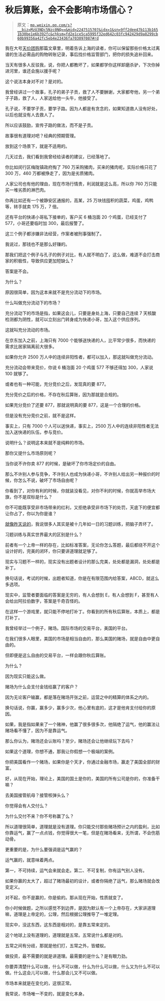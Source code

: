 # 秋后算账，会不会影响市场信心？

> 原文：[`mp.weixin.qq.com/s?__biz=MzU3NDc5Nzc0NQ==&mid=2247515707&idx=1&sn=9ff2dee47b113b1651b30be1e6b392fc&chksm=fd2e1ce5ca5995f32ed642c03fc942429d9a8299cb60b99356a42fc5eb4e23436fa703097087#rd`](http://mp.weixin.qq.com/s?__biz=MzU3NDc5Nzc0NQ==&mid=2247515707&idx=1&sn=9ff2dee47b113b1651b30be1e6b392fc&chksm=fd2e1ce5ca5995f32ed642c03fc942429d9a8299cb60b99356a42fc5eb4e23436fa703097087#rd)

我在大号[天价团购](http://mp.weixin.qq.com/s?__biz=MzU0MjYwNDU2Mw==&mid=2247504948&idx=1&sn=58133350952d6f76cccc22ffc36d8db6&chksm=fb1ab848cc6d315e49c90ed75e0b483d5b51bd7b17d494f8fd43dce876d8687c5a6d223c4013&scene=21#wechat_redirect)那篇文章里，明着告诉上海的读者，你可以保留那些价格太过离谱的生活必需品的购物转账记录，事后找价格监管部门，把你的损失追补回来。

当天有很多人反驳我，说，你把人都教坏了，如果都学你这样卸磨杀驴，下次你掉进河里，谁还会施以援手呢？ 

这个说法本身对不对？是对的。 

我曾经讲过一个故事，孔子的弟子子贡，救了人不要酬谢，大家都夸他，另一个弟子子路，救了人，人家送给他一头牛，他接受了。 

孔子说，不要学子贡，要学子路。因为人都是有贪念的，如果知道救人没有好处，以后也就没有人去救人了。

所以应该鼓励，宣传子路的做法，而不是子贡。

故事很有道理对吧？经典的预期管理。 

放到这个场景下，就是不适用的。

几天过去，我们看到我曾经给读者的建议，已经落地了。 

你比如闵行区梅陇镇政府掏了 760 万采购猪肉，买来的猪肉呢，实际价格只花了 300 万，460 万都被挣走了，因为是劣质猪肉。

人家公司也有他的理由，现在市场行情贵，利润就是这么高，所以你 760 万只能买一堆劣质的淋巴肉。 

你再比如还有一个被静安区通报的，高某，25 万块钱囤积的蔬菜，鸡蛋，鸡鸭等，转手就卖 175 万，7 倍。 

还有平台的快递小哥私下接单的，客户买 6 桶泡面 20 个鸡蛋，已经支付了 577，小哥还要临时加 300，最后报警了。 

这三个例子都涉嫌非法经营，作案者被刑事强制了。 

我说过，那钱也不是那么好赚的。 

那我们把这个例子与孔子的例子对比，有人就不明白了，这么做，难道不会打击商家的积极性，导致供应更加短缺么？ 

答案是不会。 

为什么？

原因很简单，因为这本来就不是充分流动下的市场。

什么叫做充分流动下的市场？ 

充分流动下的市场是指，如果这会儿，只要是身处上海，只要自己连续 7 天核酸检测都为阴性，就可以立刻出门转身成为快递小哥，加入这个供应序列。

这就叫充分流动的市场。 

在京东加入之前，上海只有 7000 个能够送快递的人，比平常少很多，而快递的需求比居家隔离前大很多。 

如果你允许 2500 万人中的连续非阳性者，都可以加入，那这就叫做充分流动。 

充分流动会带来竞价，你说 6 桶泡面 20 个鸡蛋 577 不够还得加 300，人家说 100 就够了。

或者也有一种可能，充分竞价之后，发现真的要 877。

充分竞价之后的价格，不存在秋后算账，因为那就是合规的。

如果充分竞价了还要 877，那就说明真的要 877，这是一个合理的价格。

但是没有充分竞价之前，就不是这样。 

事实上，只有 7000 个人可以送快递，事实上，2500 万人中的连续非阳性者无法加入送快递的队伍，参与竞价。 

说明什么？说明这本来就不是纯粹的市场。

那你又提什么市场原则呢？

当你说不许你卖 877 的时候，是破坏了你市场定价的自由。 

那么不许别人参与竞争，不许别人也成为快递小哥，不许别人给出另一种报价的时候，你怎么不说，破坏了市场自由呢？

你看到了，对你有利的时候，你就装没看见，对你不利的时候，你就高举市场大旗，你不是双标是什么？

你不可能既享受非市场带来的红利，又拒绝承受非市场下的处罚，天底下的便宜都让你占了，你以为你是谁？ 

[就像昨天说的](http://mp.weixin.qq.com/s?__biz=MzU3NDc5Nzc0NQ==&mid=2247515641&idx=1&sn=54812b9364fe23ed4f5b047640bc66e6&chksm=fd2e1f27ca5996314b26fee85ef0407e9af8d0d412599f92b7a44309ca6513597fbe2365d77a&scene=21#wechat_redirect)，我说很多人其实是被十几年如一日的习题训练，把脑子弄坏了。

习题训练与真实世界最大的区别是什么？ 

前者有一个上帝一样的存在，比如标准答案，无论你怎么答题，最后都绕不开这个设计好的，完美的闭环，你只要讲道理就足够了。

现实与习题不一样的，现实没有出题者设计的那么完美，处处都是漏洞，处处都是补丁。

换句话说，考试的时候，出题者知道，你是在有限范围内给答案，ABCD，就这么多选项。

现实中，监管者要面临的答案是无穷的，有人会想到 E，有人会想到 F，甚至有人会给出阿拉伯数字，答案是千奇百怪的。

在这样一个游戏里，就只能不停地打补丁。你看到的所有秋后算账，本质上，都是打补丁。 

我曾经举过一个例子，赌场。国际市场的交易平台，美国的平台。 

在我们很多人眼里，美国的市场是相当自由的，那么美国的赌场，就是自由中更自由的。 

但即便是这么自由的交易平台，一样会跟你秋后算账。 

为什么？

因为现实只能这么做。

赌场为什么会支付金钱给赢了的客户？ 

因为无论客户输赢，都是落在赌场开张之前，运营之中的精算的体系之内的。

换句话说，你赢，赢多少，赢多少次，他心里有底的，这才是他肯支付给你的原因。

如果，我是指如果来了一个赌神，他赢了很多很多次，他隔绝了运气，他的赢法让赌场看不懂了，因为不是靠运气。 

那么你认为，赌场还会认账吗？至少，赌场还会让他继续玩下去吗？

如果这个道理，你想不通，那我让你假想一个极端的案例。 

你把美国看作一个赌场，如果你是个天才，你通过金融市场，赢走了美国全部的财富。 

好，从现在开始，理论上，美国的国土是你的，美国的所有公司是你的，你准备干嘛？

去美国接管航母？接管核弹头么？

你觉得会有人交付么？ 

为什么交付不来？你不号称赢了么？ 

所以道理很简单，道理就是没有道理。你只能交付那些赌场预计之内的盈利，比如你靠运气，赢了一点点钱，你觉得很大一笔，但是在赌场看来，无所谓，不会伤筋动骨。 

更重要的是，为什么要强调是运气赢的？

运气赢的，就意味着两点。

第一，不可持续，运气会来就会走。第二、不可复制，你有运气别人没有。

如果你赢的太大了，超过了赌场最初的设计，或者你隔绝了运气，那么赌场就会改变定义。 

对不起，你不是赢的，你是偷的。那从现在开始，性质就变了。

你小时候做题，之所以感觉不到边界，是因为默认有一个上帝存在，大家讲道理嘛，道理是上帝定的，公理，然后根据公理推导了一堆定理。

现实中，没这东西，这东西是相对的，是靠五常来定的。

这个地球上没有道理的，道理就是五常。五常说什么都是对的。 

五常之间有分歧，那就是他们打，五常之外，皆蝼蚁。

做投资，最不需要的就是讲道理。最需要的是什么？是有眼力劲。

你要弄清楚什么可以做，什么不可以做，什么为什么可以做，什么又为什么不可以做。什么这会儿可以做，什么那会儿又不可以做。 

市场本来就是在变化的，这很正常。 

我常说，市场唯一不变的，就是变化本身。